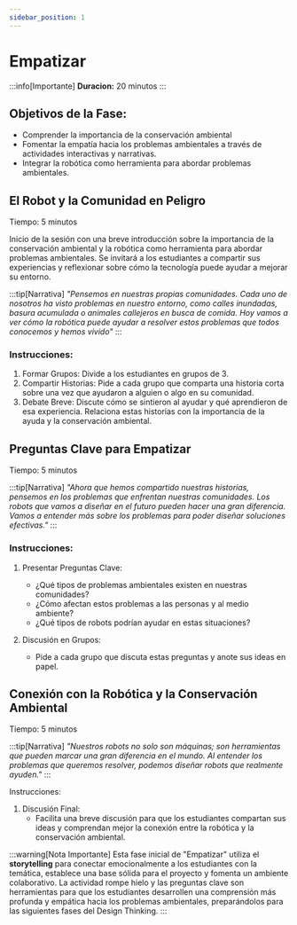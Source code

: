 ```yaml
---
sidebar_position: 1
---
```


# Empatizar 

:::info[Importante]
**Duracion:** 20 minutos
:::

## Objetivos de la Fase:
- Comprender la importancia de la conservación ambiental
- Fomentar la empatía hacia los problemas ambientales a través de actividades interactivas y narrativas.
- Integrar la robótica como herramienta para abordar problemas ambientales.


## El Robot y la Comunidad en Peligro

Tiempo: 5 minutos

Inicio de la sesión con una breve introducción sobre la importancia de la conservación ambiental y la robótica como herramienta para abordar problemas ambientales. Se invitará a los estudiantes a compartir sus experiencias y reflexionar sobre cómo la tecnología puede ayudar a mejorar su entorno.


:::tip[Narrativa]
_"Pensemos en nuestras propias comunidades. Cada uno de nosotros ha visto problemas en nuestro entorno, como calles inundadas, basura acumulada o animales callejeros en busca de comida. Hoy vamos a ver cómo la robótica puede ayudar a resolver estos problemas que todos conocemos y hemos vivido"_
:::


### Instrucciones:
1. Formar Grupos: Divide a los estudiantes en grupos de 3.
2. Compartir Historias: Pide a cada grupo que comparta una historia corta sobre una vez que ayudaron a alguien o algo en su comunidad.
3. Debate Breve: Discute cómo se sintieron al ayudar y qué aprendieron de esa experiencia. Relaciona estas historias con la importancia de la ayuda y la conservación ambiental.


## Preguntas Clave para Empatizar

Tiempo: 5 minutos

:::tip[Narrativa]
_"Ahora que hemos compartido nuestras historias, pensemos en los problemas que enfrentan nuestras comunidades. Los robots que vamos a diseñar en el futuro pueden hacer una gran diferencia. Vamos a entender más sobre los problemas para poder diseñar soluciones efectivas."_
:::



### Instrucciones:
1. Presentar Preguntas Clave:
    * ¿Qué tipos de problemas ambientales existen en nuestras comunidades?
    * ¿Cómo afectan estos problemas a las personas y al medio ambiente?
    * ¿Qué tipos de robots podrían ayudar en estas situaciones?

2. Discusión en Grupos: 
    * Pide a cada grupo que discuta estas preguntas y anote sus ideas en papel.


## Conexión con la Robótica y la Conservación Ambiental

Tiempo: 5 minutos

:::tip[Narrativa]
_"Nuestros robots no solo son máquinas; son herramientas que pueden marcar una gran diferencia en el mundo. Al entender los problemas que queremos resolver, podemos diseñar robots que realmente ayuden."_
:::

Instrucciones:

1. Discusión Final: 
    * Facilita una breve discusión para que los estudiantes compartan sus ideas y comprendan mejor la conexión entre la robótica y la conservación ambiental.


:::warning[Nota Importante]
Esta fase inicial de "Empatizar" utiliza el **storytelling** para conectar emocionalmente a los estudiantes con la temática, establece una base sólida para el proyecto y fomenta un ambiente colaborativo. La actividad rompe hielo y las preguntas clave son herramientas para que los estudiantes desarrollen una comprensión más profunda y empática hacia los problemas ambientales, preparándolos para las siguientes fases del Design Thinking.
:::

